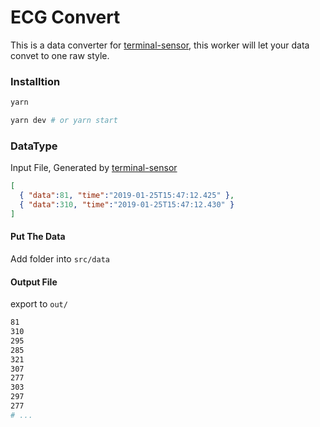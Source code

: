 # ECG Convert

This is a data converter for [terminal-sensor](https://github.com/explooosion/terminal-sensor), this worker will let your data convet to one raw style.

### Installtion

```sh
yarn
```

```sh
yarn dev # or yarn start
```

### DataType

Input File, Generated by [terminal-sensor](https://github.com/explooosion/terminal-sensor)

```json
[
  { "data":81, "time":"2019-01-25T15:47:12.425" },  
  { "data":310, "time":"2019-01-25T15:47:12.430" }
]
```

#### Put The Data

Add folder into `src/data`

#### Output File

export to `out/`

```sh
81
310
295
285
321
307
277
303
297
277
# ...
```

